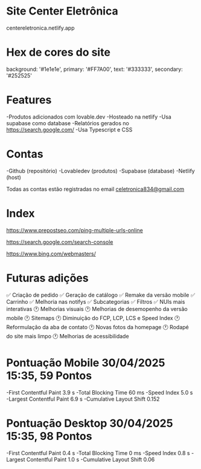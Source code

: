 # Site Center Eletrônica

centereletronica.netlify.app

# Hex de cores do site
background: '#1e1e1e',
primary: '#FF7A00',
text: '#333333',
secondary: '#252525'

# Features

-Produtos adicionados com lovable.dev
-Hosteado na netlify
-Usa supabase como database
-Relatórios gerados no https://search.google.com/
-Usa Typescript e CSS

# Contas

-Github (repositório)
-Lovabledev (produtos)
-Supabase (database)
-Netlify (host)

Todas as contas estão registradas no email celetronica834@gmail.com

# Index

https://www.prepostseo.com/ping-multiple-urls-online

https://search.google.com/search-console

https://www.bing.com/webmasters/

# Futuras adições

✅ Criação de pedido
✅ Geração de catálogo
✅ Remake da versão mobile
✅ Carrinho
✅ Melhoria nas notifys
✅ Subcategorias
✅ Filtros
✅ NUIs mais interativas
🕐 Melhorias visuais
🕐 Melhorias de desemopenho da versão mobile
🕐 Sitemaps
🕐 Diminuição do FCP, LCP, LCS e Speed Index
🕐 Reformulação da aba de contato
🕐 Novas fotos da homepage
🕐 Rodapé do site mais limpo
🕐 Melhorias de acessibilidade

# Pontuação Mobile 30/04/2025 15:35, 59 Pontos

-First Contentful Paint 3.9 s
-Total Blocking Time 60 ms
-Speed Index 5.0 s
-Largest Contentful Paint 6.9 s
-Cumulative Layout Shift 0.152

# Pontuação Desktop 30/04/2025 15:35, 98 Pontos

-First Contentful Paint 0.4 s
-Total Blocking Time 0 ms
-Speed Index 0.8 s
-Largest Contentful Paint 1.0 s
-Cumulative Layout Shift 0.06
